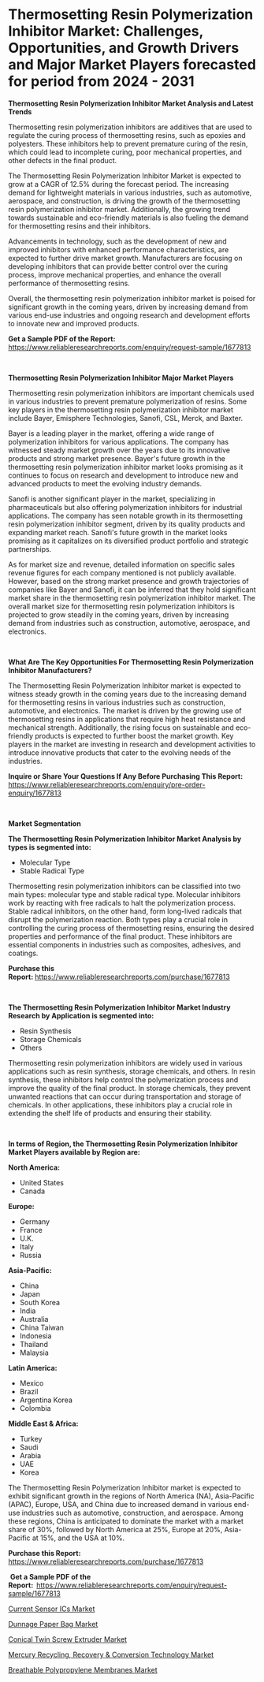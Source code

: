 <p><h1>Thermosetting Resin Polymerization Inhibitor Market: Challenges, Opportunities, and Growth Drivers and Major Market Players forecasted for period from 2024 - 2031</h1></p><p><strong>Thermosetting Resin Polymerization Inhibitor Market Analysis and Latest Trends</strong></p>
<p><p>Thermosetting resin polymerization inhibitors are additives that are used to regulate the curing process of thermosetting resins, such as epoxies and polyesters. These inhibitors help to prevent premature curing of the resin, which could lead to incomplete curing, poor mechanical properties, and other defects in the final product.</p><p>The Thermosetting Resin Polymerization Inhibitor Market is expected to grow at a CAGR of 12.5% during the forecast period. The increasing demand for lightweight materials in various industries, such as automotive, aerospace, and construction, is driving the growth of the thermosetting resin polymerization inhibitor market. Additionally, the growing trend towards sustainable and eco-friendly materials is also fueling the demand for thermosetting resins and their inhibitors.</p><p>Advancements in technology, such as the development of new and improved inhibitors with enhanced performance characteristics, are expected to further drive market growth. Manufacturers are focusing on developing inhibitors that can provide better control over the curing process, improve mechanical properties, and enhance the overall performance of thermosetting resins.</p><p>Overall, the thermosetting resin polymerization inhibitor market is poised for significant growth in the coming years, driven by increasing demand from various end-use industries and ongoing research and development efforts to innovate new and improved products.</p></p>
<p><strong>Get a Sample PDF of the Report:&nbsp;</strong> <a href="https://www.reliableresearchreports.com/enquiry/request-sample/1677813">https://www.reliableresearchreports.com/enquiry/request-sample/1677813</a></p>
<p>&nbsp;</p>
<p><strong>Thermosetting Resin Polymerization Inhibitor Major Market Players</strong></p>
<p><p>Thermosetting resin polymerization inhibitors are important chemicals used in various industries to prevent premature polymerization of resins. Some key players in the thermosetting resin polymerization inhibitor market include Bayer, Emisphere Technologies, Sanofi, CSL, Merck, and Baxter.</p><p>Bayer is a leading player in the market, offering a wide range of polymerization inhibitors for various applications. The company has witnessed steady market growth over the years due to its innovative products and strong market presence. Bayer's future growth in the thermosetting resin polymerization inhibitor market looks promising as it continues to focus on research and development to introduce new and advanced products to meet the evolving industry demands.</p><p>Sanofi is another significant player in the market, specializing in pharmaceuticals but also offering polymerization inhibitors for industrial applications. The company has seen notable growth in its thermosetting resin polymerization inhibitor segment, driven by its quality products and expanding market reach. Sanofi's future growth in the market looks promising as it capitalizes on its diversified product portfolio and strategic partnerships.</p><p>As for market size and revenue, detailed information on specific sales revenue figures for each company mentioned is not publicly available. However, based on the strong market presence and growth trajectories of companies like Bayer and Sanofi, it can be inferred that they hold significant market share in the thermosetting resin polymerization inhibitor market. The overall market size for thermosetting resin polymerization inhibitors is projected to grow steadily in the coming years, driven by increasing demand from industries such as construction, automotive, aerospace, and electronics.</p></p>
<p>&nbsp;</p>
<p><strong>What Are The Key Opportunities For Thermosetting Resin Polymerization Inhibitor Manufacturers?</strong></p>
<p><p>The Thermosetting Resin Polymerization Inhibitor market is expected to witness steady growth in the coming years due to the increasing demand for thermosetting resins in various industries such as construction, automotive, and electronics. The market is driven by the growing use of thermosetting resins in applications that require high heat resistance and mechanical strength. Additionally, the rising focus on sustainable and eco-friendly products is expected to further boost the market growth. Key players in the market are investing in research and development activities to introduce innovative products that cater to the evolving needs of the industries.</p></p>
<p><strong>Inquire or Share Your Questions If Any Before Purchasing This Report:</strong> <a href="https://www.reliableresearchreports.com/enquiry/pre-order-enquiry/1677813">https://www.reliableresearchreports.com/enquiry/pre-order-enquiry/1677813</a></p>
<p>&nbsp;</p>
<p><strong>Market Segmentation</strong></p>
<p><strong>The Thermosetting Resin Polymerization Inhibitor Market Analysis by types is segmented into:</strong></p>
<p><ul><li>Molecular Type</li><li>Stable Radical Type</li></ul></p>
<p><p>Thermosetting resin polymerization inhibitors can be classified into two main types: molecular type and stable radical type. Molecular inhibitors work by reacting with free radicals to halt the polymerization process. Stable radical inhibitors, on the other hand, form long-lived radicals that disrupt the polymerization reaction. Both types play a crucial role in controlling the curing process of thermosetting resins, ensuring the desired properties and performance of the final product. These inhibitors are essential components in industries such as composites, adhesives, and coatings.</p></p>
<p><strong>Purchase this Report:&nbsp;</strong><a href="https://www.reliableresearchreports.com/purchase/1677813">https://www.reliableresearchreports.com/purchase/1677813</a></p>
<p>&nbsp;</p>
<p><strong>The Thermosetting Resin Polymerization Inhibitor Market Industry Research by Application is segmented into:</strong></p>
<p><ul><li>Resin Synthesis</li><li>Storage Chemicals</li><li>Others</li></ul></p>
<p><p>Thermosetting resin polymerization inhibitors are widely used in various applications such as resin synthesis, storage chemicals, and others. In resin synthesis, these inhibitors help control the polymerization process and improve the quality of the final product. In storage chemicals, they prevent unwanted reactions that can occur during transportation and storage of chemicals. In other applications, these inhibitors play a crucial role in extending the shelf life of products and ensuring their stability.</p></p>
<p>&nbsp;</p>
<p><strong>In terms of Region, the Thermosetting Resin Polymerization Inhibitor Market Players available by Region are:</strong></p>
<p>
    <p> <strong> North America: </strong>
        <ul>
            <li>United States</li>
            <li>Canada</li>
        </ul>
        </p> 
    <p> <strong> Europe: </strong>
        <ul>
            <li>Germany</li>
            <li>France</li>
            <li>U.K.</li>
            <li>Italy</li>
            <li>Russia</li>
        </ul>
        </p> 
    <p> <strong> Asia-Pacific: </strong>
        <ul>
            <li>China</li>
            <li>Japan</li>
            <li>South Korea</li>
            <li>India</li>
            <li>Australia</li>
            <li>China Taiwan</li>
            <li>Indonesia</li>
            <li>Thailand</li>
            <li>Malaysia</li>
        </ul>
        </p> 
    <p> <strong> Latin America: </strong>
        <ul>
            <li>Mexico</li>
            <li>Brazil</li>
            <li>Argentina Korea</li>
            <li>Colombia</li>
        </ul>
        </p> 
    <p> <strong> Middle East & Africa: </strong>
        <ul>
            <li>Turkey</li>
            <li>Saudi</li>
            <li>Arabia</li>
            <li>UAE</li>
            <li>Korea</li>
        </ul>
    </p>
    </p>
<p><p>The Thermosetting Resin Polymerization Inhibitor market is expected to exhibit significant growth in the regions of North America (NA), Asia-Pacific (APAC), Europe, USA, and China due to increased demand in various end-use industries such as automotive, construction, and aerospace. Among these regions, China is anticipated to dominate the market with a market share of 30%, followed by North America at 25%, Europe at 20%, Asia-Pacific at 15%, and the USA at 10%.</p></p>
<p><strong>Purchase this Report: </strong><a href="https://www.reliableresearchreports.com/purchase/1677813">https://www.reliableresearchreports.com/purchase/1677813</a></p>
<p>&nbsp;<strong>Get a Sample PDF of the Report:&nbsp;&nbsp;</strong><a href="https://www.reliableresearchreports.com/enquiry/request-sample/1677813">https://www.reliableresearchreports.com/enquiry/request-sample/1677813</a></p>
<p><strong></strong></p>
<p><p><a href="https://issuu.com/reportprime-2/docs/current-sensor-ics-market-size-2030.pptx">Current Sensor ICs Market</a></p><p><a href="https://github.com/joannagoyvaerts/Market-Research-Report-List-1/blob/main/dunnage-paper-bag-market.md">Dunnage Paper Bag Market</a></p><p><a href="https://github.com/Hazelklievgspy6vdcsmu106w/Market-Research-Report-List-1/blob/main/conical-twin-screw-extruder-market.md">Conical Twin Screw Extruder Market</a></p><p><a href="https://github.com/lubmix/Market-Research-Report-List-1/blob/main/mercury-recycling-recovery-conversion-technology-market.md">Mercury Recycling, Recovery & Conversion Technology Market</a></p><p><a href="https://issuu.com/reportprime-2/docs/breathable-polypropylene-membranes-market-size-203">Breathable Polypropylene Membranes Market</a></p></p>